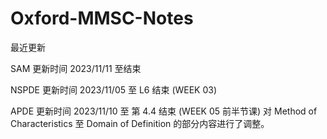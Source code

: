 # Oxford-MMSC-Notes

最近更新

SAM   更新时间 2023/11/11 至结束

NSPDE 更新时间 2023/11/05 至 L6 结束 (WEEK 03)

APDE 更新时间 2023/11/10 至 第 4.4 结束 (WEEK 05 前半节课) 对 Method of Characteristics 至 Domain of Definition 的部分内容进行了调整。
